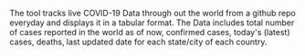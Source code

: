 The tool tracks live COVID-19 Data through out the world from a github repo everyday and displays it in a tabular format. 
The Data includes total number of cases reported in the world as of now, confirmed cases, today's (latest) cases, deaths, last updated date for each state/city of each country.
